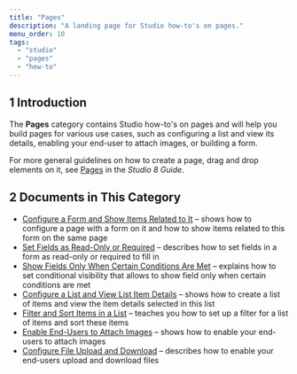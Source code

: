 ```yaml
---
title: "Pages"
description: "A landing page for Studio how-to's on pages."
menu_order: 10
tags:
  - "studio"
  - "pages"
  - "how-to"
---
```


## 1 Introduction

The **Pages** category contains Studio how-to's on pages and will help you build pages for various use cases, such as configuring a list and view its details, enabling your end-user to attach images, or building a form.

For more general guidelines on how to create a page, drag and drop elements on it, see [Pages](/studio8/page-editor) in the *Studio 8 Guide*.

## 2 Documents in This Category

* [Configure a Form and Show Items Related to It](pages-how-to-configure-form) – shows how to configure a page with a form on it and how to show items related to this form on the same page
* [Set Fields as Read-Only or Required](pages-how-to-set-validation-and-editability) – describes how to set fields in a form as read-only or required to fill in
* [Show Fields Only When Certain Conditions Are Met](pages-how-to-set-visibility) – explains how to set conditional visibility that allows to show field only when certain conditions are met
* [Configure a List and View List Item Details](pages-how-to-configure-list) – shows how to create a list of items and view the item details selected in this list
* [Filter and Sort Items in a List](pages-how-to-filter-and-sort) – teaches you how to set up a filter for a list of items and sort these items
* [Enable End-Users to Attach Images](pages-how-to-attach-images) – shows how to enable your end-users to attach images
* [Configure File Upload and Download](pages-how-to-attach-files) – describes how to enable your end-users upload and download files

